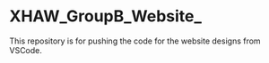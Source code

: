 # XHAW_GroupB_Website_
This repository is for pushing the code for the website designs from VSCode. 
